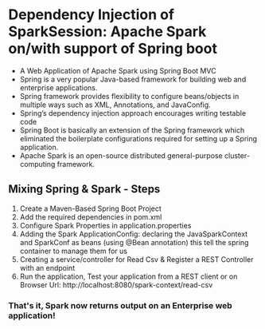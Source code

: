 # Dependency Injection of SparkSession: Apache Spark on/with support of Spring boot
* A Web Application of Apache Spark using Spring Boot MVC
* Spring is a very popular Java-based framework for building web and enterprise applications.
* Spring framework provides flexibility to configure beans/objects in multiple ways such as XML, Annotations, and JavaConfig.
* Spring’s dependency injection approach encourages writing testable code
* Spring Boot is basically an extension of the Spring framework which eliminated the boilerplate configurations required for setting up a Spring application.
* Apache Spark is an open-source distributed general-purpose cluster-computing framework.

## Mixing Spring & Spark - Steps
1. Create a Maven-Based Spring Boot Project
2. Add the required dependencies in pom.xml
3. Configure Spark Properties in application.properties
4. Adding the Spark ApplicationConfig: declaring the JavaSparkContext and SparkConf as beans (using @Bean annotation) this tell the spring container to manage them for us
5. Creating a service/controller for Read Csv & Register a REST Controller with an endpoint
6. Run the application, Test your application from a REST client or on Browser
   Url: http://localhost:8080/spark-context/read-csv

### That's it, Spark now returns output on an Enterprise web application!
